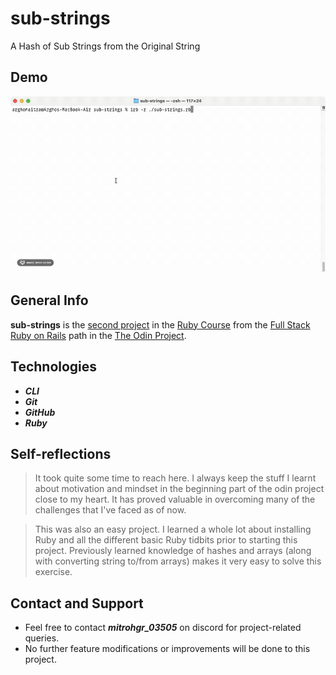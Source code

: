 # sub-strings
A Hash of Sub Strings from the Original String

## Demo

![Screen cast of sub strings](./img/demo/demo.gif)

## General Info

**sub-strings** is the [second project](https://www.theodinproject.com/lessons/ruby-sub-strings) in the [Ruby Course](https://www.theodinproject.com/paths/full-stack-ruby-on-rails/courses/ruby) from the [Full Stack Ruby on Rails](https://www.theodinproject.com/paths/full-stack-ruby-on-rails) path in the [The Odin Project](https://www.theodinproject.com/about).

## Technologies

+ ***CLI***
+ ***Git***
+ ***GitHub***
+ ***Ruby***

## Self-reflections

> It took quite some time to reach here. I always keep the stuff I learnt about motivation and mindset in the beginning part of the odin project close to my heart. It has proved valuable in overcoming many of the challenges that I've faced as of now.

> This was also an easy project. I learned a whole lot about installing Ruby and all the different basic Ruby tidbits prior to starting this project. Previously learned
knowledge of hashes and arrays (along with converting string to/from arrays) makes it very easy to solve this exercise.

## Contact and Support

+ Feel free to contact ***mitrohgr_03505*** on discord for project-related queries.
+ No further feature modifications or improvements will be done to this project.